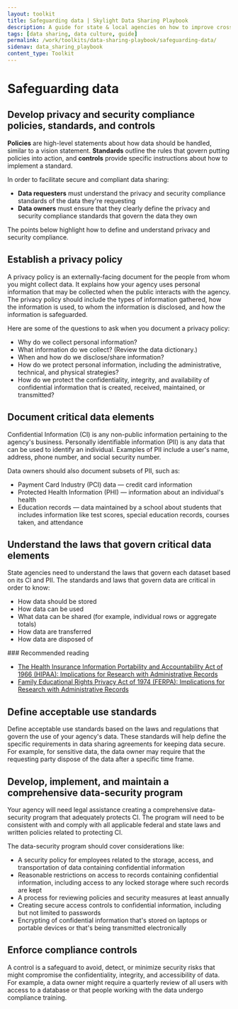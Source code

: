 ```yaml
---
layout: toolkit
title: Safeguarding data | Skylight Data Sharing Playbook
description: A guide for state & local agencies on how to improve cross-organizational data sharing.
tags: [data sharing, data culture, guide]
permalink: /work/toolkits/data-sharing-playbook/safeguarding-data/
sidenav: data_sharing_playbook
content_type: Toolkit
---
```


# Safeguarding data

## Develop privacy and security compliance policies, standards, and controls

**Policies** are high-level statements about how data should be handled, similar to a vision statement. **Standards** outline the rules that govern putting policies into action, and **controls** provide specific instructions about how to implement a standard.

In order to facilitate secure and compliant data sharing:

- **Data requesters** must understand the privacy and security compliance standards of the data they're requesting
- **Data owners** must ensure that they clearly define the privacy and security compliance standards that govern the data they own

The points below highlight how to define and understand privacy and security compliance.

## Establish a privacy policy

A privacy policy is an externally-facing document for the people from whom you might collect data. It explains how your agency uses personal information that may be collected when the public interacts with the agency. The privacy policy should include the types of information gathered, how the information is used, to whom the information is disclosed, and how the information is safeguarded.

Here are some of the questions to ask when you document a privacy policy:

- Why do we collect personal information?
- What information do we collect? (Review the data dictionary.)
- When and how do we disclose/share information?
- How do we protect personal information, including the administrative, technical, and physical strategies?
- How do we protect the confidentiality, integrity, and availability of confidential information that is created, received, maintained, or transmitted?

## Document critical data elements

Confidential Information (CI) is any non-public information pertaining to the agency's business. Personally identifiable information (PII) is any data that can be used to identify an individual. Examples of PII include a user's name, address, phone number, and social security number.

Data owners should also document subsets of PII, such as:

- Payment Card Industry (PCI) data — credit card information
- Protected Health Information (PHI) — information about an individual's health
- Education records — data maintained by a school about students that includes information like test scores, special education records, courses taken, and attendance

## Understand the laws that govern critical data elements

State agencies need to understand the laws that govern each dataset based on its CI and PII. The standards and laws that govern data are critical in order to know:

- How data should be stored
- How data can be used
- What data can be shared (for example, individual rows or aggregate totals)
- How data are transferred
- How data are disposed of

<div class="callout--note" markdown="1">
### Recommended reading

- [The Health Insurance Information Portability and Accountability Act of 1966 (HIPAA): Implications for Research with Administrative Records](https://www.datanetwork.org/wp-content/uploads/CDN-HIPAA-Overview_Final.pdf)
- [Family Educational Rights Privacy Act of 1974 (FERPA): Implications for Research with Administrative Records](https://www.datanetwork.org/wp-content/uploads/CDN-FERPA-Overview_Final.pdf)
</div>

## Define acceptable use standards

Define acceptable use standards based on the laws and regulations that govern the use of your agency's data. These standards will help define the specific requirements in data sharing agreements for keeping data secure. For example, for sensitive data, the data owner may require that the requesting party dispose of the data after a specific time frame.

## Develop, implement, and maintain a comprehensive data-security program

Your agency will need legal assistance creating a comprehensive data-security program that adequately protects CI. The program will need to be consistent with and comply with all applicable federal and state laws and written policies related to protecting CI.

The data-security program should cover considerations like:

- A security policy for employees related to the storage, access, and transportation of data containing confidential information
- Reasonable restrictions on access to records containing confidential information, including access to any locked storage where such records are kept
- A process for reviewing policies and security measures at least annually
- Creating secure access controls to confidential information, including but not limited to passwords
- Encrypting of confidential information that's stored on laptops or portable devices or that's being transmitted electronically

## Enforce compliance controls

A control is a safeguard to avoid, detect, or minimize security risks that might compromise the confidentiality, integrity, and accessibility of data. For example, a data owner might require a quarterly review of all users with access to a database or that people working with the data undergo compliance training.
